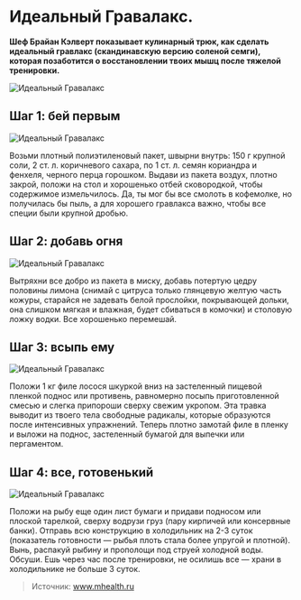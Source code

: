 # Идеальный Гравалакс.
**Шеф Брайан Кэлверт показывает кулинарный трюк, как сделать идеальный гравлакс (скандинавскую версию соленой семги), которая позаботится о восстановлении твоих мышц после тяжелой тренировки.**

![Идеальный Гравалакс](/images/Kulinar/Salad/gravalaks_ideal.jpg 'Идеальный Гравалакс')

## Шаг 1: бей первым

![Идеальный Гравалакс](/images/Kulinar/Salad/gravalaks_ideal_01.jpg 'Идеальный Гравалакс')

Возьми плотный полиэтиленовый пакет, швырни внутрь: 150 г крупной соли, 2 ст. л. коричневого сахара, по 1 ст. л. семян кориандра и фенхеля, черного перца горошком. Выдави из пакета воздух, плотно закрой, положи на стол и хорошенько отбей сковородкой, чтобы содержимое измельчилось. Да, ты мог бы все смолоть в кофемолке, но получилась бы пыль, а для хорошего гравлакса важно, чтобы все специи были крупной дробью.

## Шаг 2: добавь огня

![Идеальный Гравалакс](/images/Kulinar/Salad/gravalaks_ideal_02.jpg 'Идеальный Гравалакс')

Вытряхни все добро из пакета в миску, добавь потертую цедру половины лимона (снимай с цитруса только глянцевую желтую часть кожуры, старайся не задевать белой прослойки, покрывающей дольки, она слишком мягкая и влажная, будет сбиваться в комочки) и столовую ложку водки. Все хорошенько перемешай.

## Шаг 3: всыпь ему

![Идеальный Гравалакс](/images/Kulinar/Salad/gravalaks_ideal_03.jpg 'Идеальный Гравалакс')

Положи 1 кг филе лосося шкуркой вниз на застеленный пищевой пленкой поднос или противень, равномерно посыпь приготовленной смесью и слегка припороши сверху свежим укропом. Эта травка выводит из твоего тела свободные радикалы, которые образуются после интенсивных упражнений. Теперь плотно замотай филе в пленку и выложи на поднос, застеленный бумагой для выпечки или пергаментом.

## Шаг 4: все, готовенький

![Идеальный Гравалакс](/images/Kulinar/Salad/gravalaks_ideal_04.jpg 'Идеальный Гравалакс')

Положи на рыбу еще один лист бумаги и придави подносом или плоской тарелкой, сверху водрузи груз (пару кирпичей или консервные банки). Отправь всю конструкцию в холодильник на 2-3 суток (показатель готовности — рыбья плоть стала более упругой и плотной). Вынь, распакуй рыбину и прополощи под струей холодной воды. Обсуши. Ешь через час после тренировки, не осилишь все — храни в холодильнике не больше 3 суток.

> Источник: www.mhealth.ru
